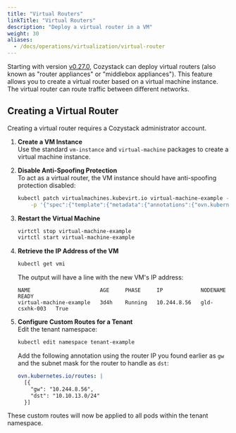 ```yaml
---
title: "Virtual Routers"
linkTitle: "Virtual Routers"
description: "Deploy a virtual router in a VM"
weight: 30
aliases:
  - /docs/operations/virtualization/virtual-router
---
```


Starting with version [v0.27.0](https://github.com/cozystack/cozystack/releases/tag/v0.27.0),
Cozystack can deploy virtual routers (also known as "router appliances" or "middlebox appliances").
This feature allows you to create a virtual router based on a virtual machine instance.
The virtual router can route traffic between different networks.

## Creating a Virtual Router

Creating a virtual router requires a Cozystack administrator account.

1.  **Create a VM Instance**<br/>
    Use the standard `vm-instance` and `virtual-machine` packages to create a virtual machine instance.

1.  **Disable Anti-Spoofing Protection**<br/>
    To act as a virtual router, the VM instance should have anti-spoofing protection disabled:

    ```bash
    kubectl patch virtualmachines.kubevirt.io virtual-machine-example --type=merge \
        -p '{"spec":{"template":{"metadata":{"annotations":{"ovn.kubernetes.io/port_security": "false"}}}}}'
    ```

1.  **Restart the Virtual Machine**

    ```bash
    virtctl stop virtual-machine-example
    virtctl start virtual-machine-example
    ```

1.  **Retrieve the IP Address of the VM**

    ```bash
    kubectl get vmi
    ```

    The output will have a line with the new VM's IP address:

    ```console
    NAME                      AGE     PHASE     IP            NODENAME        READY
    virtual-machine-example   3d4h    Running   10.244.8.56   gld-csxhk-003   True
    ```

1.  **Configure Custom Routes for a Tenant**<br/>
    Edit the tenant namespace:

    ```bash
    kubectl edit namespace tenant-example
    ```

    Add the following annotation using the router IP you found earlier as `gw`
    and the subnet mask for the router to handle as `dst`:

    ```yaml
    ovn.kubernetes.io/routes: |
      [{
        "gw": "10.244.8.56",
        "dst": "10.10.13.0/24"
      }]
    ```

These custom routes will now be applied to all pods within the tenant namespace.
